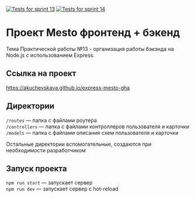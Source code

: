 [![Tests for sprint 13](https://github.com/AKuchevskaya/express-mesto-gha/actions/workflows/tests-13-sprint.yml/badge.svg)](https://github.com/AKuchevskaya/express-mesto-gha/actions/workflows/tests-13-sprint.yml) 
[![Tests for sprint 14](https://github.com/AKuchevskaya/express-mesto-gha/actions/workflows/tests-14-sprint.yml/badge.svg)](https://github.com/AKuchevskaya/express-mesto-gha/actions/workflows/tests-14-sprint.yml)

# Проект Mesto фронтенд + бэкенд
Тема Практической работы №13 - организация работы бэкэнда на Node.js с использованием Express.  


## Ссылка на проект
https://akuchevskaya.github.io/express-mesto-gha


## Директории

`/routes` — папка с файлами роутера  
`/controllers` — папка с файлами контроллеров пользователя и карточки   
`/models` — папка с файлами описания схем пользователя и карточки  
  
Остальные директории вспомогательные, создаются при необходимости разработчиком

## Запуск проекта

`npm run start` — запускает сервер   
`npm run dev` — запускает сервер с hot-reload
